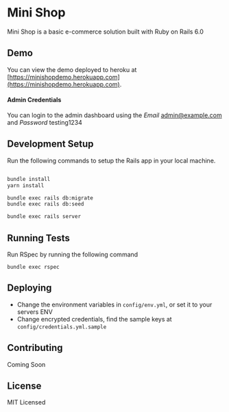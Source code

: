 # Mini Shop

Mini Shop is a basic e-commerce solution built with Ruby on Rails 6.0

## Demo

You can view the demo deployed to heroku at [https://minishopdemo.herokuapp.com](https://minishopdemo.herokuapp.com).

#### Admin Credentials

You can login to the admin dashboard using the *Email* admin@example.com and *Password* testing1234

## Development Setup

Run the following commands to setup the Rails app in your local machine.

```sh

bundle install
yarn install

bundle exec rails db:migrate
bundle exec rails db:seed

bundle exec rails server
```

## Running Tests

Run RSpec by running the following command

```
bundle exec rspec
```

## Deploying

- Change the environment variables in `config/env.yml`, or set it to your servers ENV
- Change encrypted credentials, find the sample keys at `config/credentials.yml.sample`


## Contributing

Coming Soon

## License
MIT Licensed
